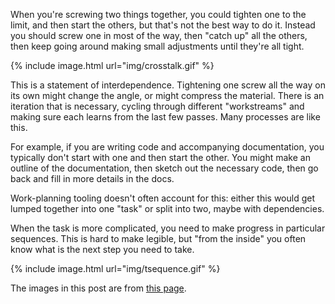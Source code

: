 When you're screwing two things together, you could tighten one to the limit, and then start the others, but that's not the best way to do it. Instead you should screw one in most of the way, then "catch up" all the others, then keep going around making small adjustments until they're all tight.

{% include image.html url="img/crosstalk.gif" %}

This is a statement of interdependence. Tightening one screw all the way on its own might change the angle, or might compress the material. There is an iteration that is necessary, cycling through different "workstreams" and making sure each learns from the last few passes. Many processes are like this.

For example, if you are writing code and accompanying documentation, you typically don't start with one and then start the other. You might make an outline of the documentation, then sketch out the necessary code, then go back and fill in more details in the docs.


Work-planning tooling doesn't often account for this: either this would get lumped together into one "task" or split into two, maybe with dependencies. 

When the task is more complicated, you need to make progress in particular sequences. This is hard to make legible, but "from the inside" you often know what is the next step you need to take.

{% include image.html url="img/tsequence.gif" %}

The images in this post are from [this page](https://www.boltscience.com/pages/tsequence.htm).
